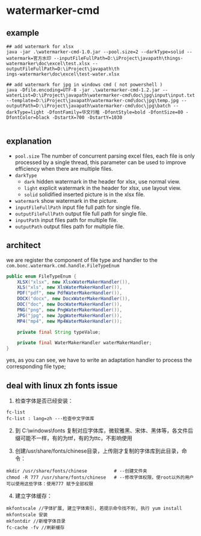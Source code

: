 # watermarker-cmd


## example
```shell
## add watermark for xlsx
java -jar .\watermarker-cmd-1.0.jar --pool.size=2 --darkType=solid --watermark=官方水印 --inputFileFullPath=D:\iProject\javapath\things-watermarker\doc\excel\test.xlsx --outputFileFullPath=D:\iProject\javapath\th
ings-watermarker\doc\excel\test-water.xlsx

## add watermark for jpg in windows cmd ( not powershell )
java -Dfile.encoding=UTF-8 -jar .\watermarker-cmd-1.2.jar --waterList=D:\iProject\javapath\watermarker-cmd\doc\jpg\input\input.txt  --template=D:\iProject\javapath\watermarker-cmd\doc\jpg\temp.jpg --outputPath=D:\iProject\javapath\watermarker-cmd\doc\jpg\batch --darkType=light -DfontFamily=华文行楷 -DfontStyle=bold -DfontSize=80 -DfontColor=black -DstartX=700 -DstartY=1030


```

## explanation
- `pool.size` The number of concurrent parsing excel files, each file is only processed by a single thread, this parameter can be used to improve efficiency when there are multiple files.
- `darkType`
  - `dark` hidden watermark in the header for xlsx, use normal view.
  - `light` explicit watermark in the header for xlsx, use layout view.
  - `solid` solidified inserted picture is in the xlsx file.
- `watermark` show watermark in the picture.
- `inputFileFullPath` input file full path for single file.
- `outputFileFullPath` output file full path for single file.
- `inputPath` input files path for multiple file.
- `outputPath` output files path for multiple file.


## architect
we are register the component of file type and handler to the `com.bonc.watermark.cmd.handle.FileTypeEnum`

```java
public enum FileTypeEnum {
    XLSX("xlsx", new XlsxWaterMakerHandler()),
    XLS("xls", new XlsWaterMakerHandler()),
    PDF("pdf", new PdfWaterMakerHandler()),
    DOCX("docx", new DocxWaterMakerHandler()),
    DOC("doc", new DocWaterMakerHandler()),
    PNG("png", new PngWaterMakerHandler()),
    JPG("jpg", new JpgWaterMakerHandler()),
    MP4("mp4", new Mp4WaterMakerHandler());

    private final String typeValue;

    private final WaterMakerHandler waterMakerHandler;
}
```

yes, as you can see, we have to write an adaptation handler to process the corresponding file type;

## deal with linux zh fonts issue

1. 检查字体是否已经安装：

```shell
fc-list
fc-list : lang=zh ---检查中文字体库
```

2. 到 C:\windows\fonts 复制对应字体库，微软雅黑、宋体、黑体等，各文件后缀可能不一样，有的为ttf，有的为ttc，不影响使用

3. 创建/usr/share/fonts/chinese目录，上传刚才复制的字体库到此目录，命令：
```shell
mkdir /usr/share/fonts/chinese          # --创建文件夹
chmod -R 777 /usr/share/fonts/chinese   # --修改字体权限，使root以外的用户可以使用这些字体：使用777 赋予全部权限
```

4. 建立字体缓存：

```shell
mkfontscale //字体扩展, 建立字体索引, 若提示命令找不到, 执行 yum install mkfontscale 安装
mkfontdir //新增字体目录
fc-cache -fv //刷新缓存
```


